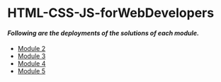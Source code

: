 # HTML-CSS-JS-forWebDevelopers

#### _Following are the deployments of the solutions of each module._
* [Module 2](https://lismaria.github.io/HTML-CSS-JS-forWebDevelopers/mod2_soln/)
* [Module 3](https://lismaria.github.io/HTML-CSS-JS-forWebDevelopers/mod3_soln/)
* [Module 4](https://lismaria.github.io/HTML-CSS-JS-forWebDevelopers/mod4_soln/)
* [Module 5](https://lismaria.github.io/HTML-CSS-JS-forWebDevelopers/mod5_soln/)

